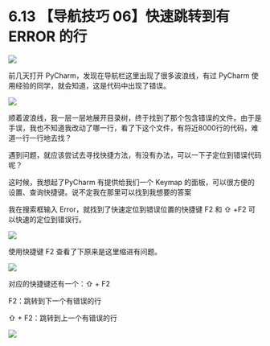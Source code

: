 # 6.13 【导航技巧 06】快速跳转到有 ERROR 的行

![](http://image.iswbm.com/20200804124133.png)

前几天打开 PyCharm，发现在导航栏这里出现了很多波浪线，有过 PyCharm 使用经验的同学，就会知道，这是代码中出现了错误。

![](http://image.iswbm.com/20190613154147.png)

顺着波浪线，我一层一层地展开目录树，终于找到了那个包含错误的文件。由于是手误，我也不知道我改动了哪一行，看了下这个文件，有将近8000行的代码，难道一行一行地去找？

遇到问题，就应该尝试去寻找快捷方法，有没有办法，可以一下子定位到错误代码呢？

这时候，我想起了PyCharm 有提供给我们一个 Keymap 的面板，可以很方便的设置、查询快捷键。说不定我在那里可以找到我想要的答案

我在搜索框输入 Error，就找到了快速定位到错误位置的快捷键 F2 和 ⇧ +F2 可以快速的定位到错误行。

![](http://image.iswbm.com/20190613154401.png)

使用快捷键 F2 查看了下原来是这里缩进有问题。

![](http://image.iswbm.com/20190613160905.png)



对应的快捷键还有一个：⇧ + F2

F2：跳转到下一个有错误的行

⇧ + F2：跳转到上一个有错误的行

![](http://image.iswbm.com/20200607174235.png)